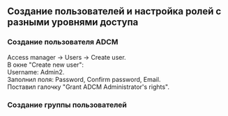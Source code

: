 ## Создание пользователей и настройка ролей с разными уровнями доступа ##   

### Создание пользователя ADCM ###   
Access manager -> Users -> Create user.   
В окне "Create new user":   
Username: Admin2.   
Заполнил поля: Password, Confirm password, Email.   
Поставил галочку "Grant ADCM Administrator's rights".   
   
### Создание группы пользователей ###   
